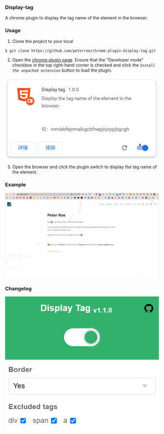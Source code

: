 ### Display-tag

A chrome plugin to display the tag name of the element in the browser.

### Usage

1. Clone the project to your local

```shell
$ git clone https://github.com/peterroe/chrome-plugin-display-tag.git
```

2. Open the [chrome plugin page](chrome://extensions/). Ensure that the "Developer mode" checkbox in the top right-hand corner is checked and click the `Install the unpacked extension` button to load the plugin.

![img](./plugin.png)

3. Open the browser and click the plugin switch to display the tag name of the element.

### Example

![img](./demo.gif)

### Changelog

![img](v2.png)


 


